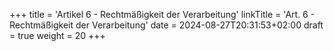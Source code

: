 +++
title = 'Artikel 6 - Rechtmäßigkeit der Verarbeitung'
linkTitle = 'Art. 6 - Rechtmäßigkeit der Verarbeitung'
date = 2024-08-27T20:31:53+02:00
draft = true
weight = 20
+++
